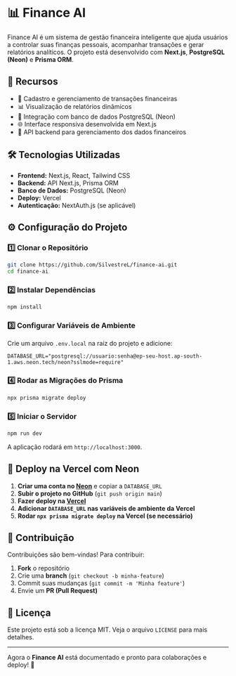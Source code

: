 # 📊 Finance AI

Finance AI é um sistema de gestão financeira inteligente que ajuda usuários a controlar suas finanças pessoais, acompanhar transações e gerar relatórios analíticos. O projeto está desenvolvido com **Next.js**, **PostgreSQL (Neon)** e **Prisma ORM**.

## 🚀 Recursos
- 📌 Cadastro e gerenciamento de transações financeiras
- 📊 Visualização de relatórios dinâmicos
- 🔄 Integração com banco de dados PostgreSQL (Neon)
- 🌐 Interface responsiva desenvolvida em Next.js
- 🔧 API backend para gerenciamento dos dados financeiros

## 🛠️ Tecnologias Utilizadas
- **Frontend:** Next.js, React, Tailwind CSS
- **Backend:** API Next.js, Prisma ORM
- **Banco de Dados:** PostgreSQL (Neon)
- **Deploy:** Vercel
- **Autenticação:** NextAuth.js (se aplicável)

## ⚙️ Configuração do Projeto

### 1️⃣ **Clonar o Repositório**
```sh
git clone https://github.com/SilvestreL/finance-ai.git
cd finance-ai
```

### 2️⃣ **Instalar Dependências**
```sh
npm install
```

### 3️⃣ **Configurar Variáveis de Ambiente**
Crie um arquivo `.env.local` na raiz do projeto e adicione:
```env
DATABASE_URL="postgresql://usuario:senha@ep-seu-host.ap-south-1.aws.neon.tech/neon?sslmode=require"
```

### 4️⃣ **Rodar as Migrações do Prisma**
```sh
npx prisma migrate deploy
```

### 5️⃣ **Iniciar o Servidor**
```sh
npm run dev
```
A aplicação rodará em `http://localhost:3000`.

## 🚀 Deploy na Vercel com Neon
1. **Criar uma conta no [Neon](https://neon.tech/)** e copiar a `DATABASE_URL`
2. **Subir o projeto no GitHub** (`git push origin main`)
3. **Fazer deploy na [Vercel](https://vercel.com/)**
4. **Adicionar `DATABASE_URL` nas variáveis de ambiente da Vercel**
5. **Rodar `npx prisma migrate deploy` na Vercel (se necessário)**

## 🤝 Contribuição
Contribuições são bem-vindas! Para contribuir:
1. **Fork** o repositório
2. Crie uma **branch** (`git checkout -b minha-feature`)
3. Commit suas mudanças (`git commit -m 'Minha feature'`)
4. Envie um **PR (Pull Request)**

## 📜 Licença
Este projeto está sob a licença MIT. Veja o arquivo `LICENSE` para mais detalhes.

---

Agora o **Finance AI** está documentado e pronto para colaborações e deploy! 🚀

